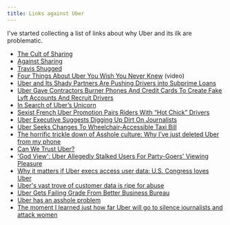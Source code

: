 ```yaml
---
title: Links against Uber
---
```


I've started collecting a list of links about why Uber and its ilk are problematic.

- [The Cult of Sharing](http://www.mrteacup.org/post/the-cult-of-sharing.html)
- [Against Sharing](https://www.jacobinmag.com/2014/09/against-sharing/)
- [Travis Shugged](http://pando.com/2012/10/24/travis-shrugged/)
- [Four Things About Uber You Wish You Never Knew](https://www.youtube.com/watch?v=XT8Kv7Et0OI) (video)
- [Uber and Its Shady Partners Are Pushing Drivers into Subprime Loans](http://valleywag.gawker.com/uber-and-its-shady-partners-are-pushing-drivers-into-su-1649936785)
- [Uber Gave Contractors Burner Phones And Credit Cards To Create Fake Lyft Accounts And Recruit Drivers](http://techcrunch.com/2014/08/26/uber-lyft-operation-slog/)
- [In Search of Uber’s Unicorn](http://www.slate.com/articles/business/moneybox/2014/10/uber_driver_salary_the_ride_sharing_company_says_its_drivers_make_great.html)
- [Sexist French Uber Promotion Pairs Riders With “Hot Chick” Drivers](http://www.buzzfeed.com/charliewarzel/french-uber-bird-hunting-promotion-pairs-lyon-riders-with-a)
- [Uber Executive Suggests Digging Up Dirt On Journalists](http://www.buzzfeed.com/bensmith/uber-executive-suggests-digging-up-dirt-on-journalists)
- [Uber Seeks Changes To Wheelchair-Accessible Taxi Bill](http://wamu.org/news/14/11/18/uber_seeks_changes_to_wheelchair_accessible_taxi_bill)
- [The horrific trickle down of Asshole culture: Why I’ve just deleted Uber from my phone](http://pando.com/2014/10/22/the-horrific-trickle-down-of-asshole-culture-at-a-company-like-uber/)
- [Can We Trust Uber?](https://medium.com/@petersimsie/can-we-trust-uber-c0e793deda36)
- ['God View': Uber Allegedly Stalked Users For Party-Goers' Viewing Pleasure](http://www.forbes.com/sites/kashmirhill/2014/10/03/god-view-uber-allegedly-stalked-users-for-party-goers-viewing-pleasure/)
- [Why it matters if Uber execs access user data: U.S. Congress loves Uber](http://digiphile.wordpress.com/2014/11/18/why-it-matters-if-uber-execs-access-user-data-u-s-congress-loves-uber/)
- [Uber's vast trove of customer data is ripe for abuse](http://www.vox.com/2014/11/18/7243093/uber-privacy-problems)
- [Uber Gets Failing Grade From Better Business Bureau](http://www.huffingtonpost.com/2014/10/11/uber-better-business-bureau-f-rating_n_5969894.html)
- [Uber has an asshole problem](http://www.vox.com/2014/11/18/7240295/uber-privacy)
- [The moment I learned just how far Uber will go to silence journalists and attack women](http://pando.com/2014/11/17/the-moment-i-learned-just-how-far-uber-will-go-to-silence-journalists-and-attack-women/)